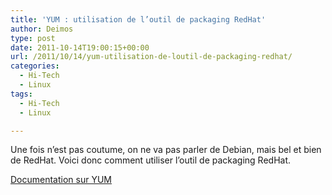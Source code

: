 ```yaml
---
title: 'YUM : utilisation de l’outil de packaging RedHat'
author: Deimos
type: post
date: 2011-10-14T19:00:15+00:00
url: /2011/10/14/yum-utilisation-de-loutil-de-packaging-redhat/
categories:
  - Hi-Tech
  - Linux
tags:
  - Hi-Tech
  - Linux

---
```

Une fois n’est pas coutume, on ne va pas parler de Debian, mais bel et bien de RedHat. Voici donc comment utiliser l’outil de packaging RedHat.

[Documentation sur YUM](http://wiki.deimos.fr/Yum_:_utilisation_des_packages_sous_RedHat)
